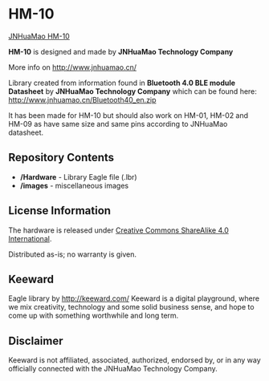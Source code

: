 HM-10
=====

[JNHuaMao HM-10](https://raw2.github.com/Keeward/HM-10/master/images/hm-10.jpg)

**HM-10** is designed and made by **JNHuaMao Technology Company**

More info on http://www.jnhuamao.cn/

Library created from information found in **Bluetooth 4.0 BLE module Datasheet** by **JNHuaMao Technology Company** which can be found here:
http://www.jnhuamao.cn/Bluetooth40_en.zip

It has been made for HM-10 but should also work on HM-01, HM-02 and HM-09 as have same size and same pins according to JNHuaMao datasheet.

Repository Contents
-------------------

* **/Hardware** - Library Eagle file (.lbr)
* **/images** - miscellaneous images

License Information
-------------------
The hardware is released under [Creative Commons ShareAlike 4.0 International](https://creativecommons.org/licenses/by-sa/4.0/).

Distributed as-is; no warranty is given.

Keeward
-------
Eagle library by http://keeward.com/
Keeward is a digital playground, where we mix creativity, technology and some solid business sense, and hope to come up with something worthwhile and long term.

Disclaimer
----------
Keeward is not affiliated, associated, authorized, endorsed by, or in any way officially connected with the JNHuaMao Technology Company.